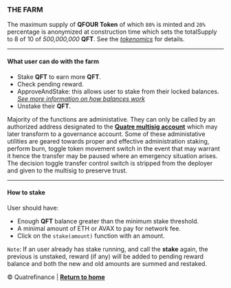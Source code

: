 ### THE FARM

The maximum supply of **QFOUR Token** of which `80%` is minted and `20%` percentage is anonymized at construction time which sets the totalSupply to 8 of 10 of _500,000,000_ **QFT**. See the _[tokenomics]()_ for details.

------------------------------

#### What user can do with the farm

- Stake **QFT** to earn more **QFT**.
- Check pending reward.
- ApproveAndStake: this allows user to stake from their locked balances. _[See more information on how balances work]()_
- Unstake their **QFT**.

Majority of the functions are administative. They can only be called by an authorized address designated to the **[Quatre multisig account]()** which may later transform to a governance account. Some of these administative utilities are geared towards proper and effective administration staking, perform burn, toggle token movement switch in the event that may warrant it hence the transfer may be paused where an emergency situation arises. The decision toggle transfer control switch is stripped from the deployer and given to the multisig to preserve trust. 

--------------------------

#### How to stake

User should have: 
- Enough **QFT** balance greater than the minimum stake threshold.
- A minimal amount of ETH or AVAX to pay for network fee.
- Click on the `stake(amount)` function with an amount.

`Note`: If an user already has stake running, and call the **stake** again, the previous is unstaked, reward (if any) will be added to pending reward balance and both the new and old amounts are summed and restaked.

:copyright: Quatrefinance | **[Return to home](https://github.com/Quatre-Finance/Q-paper#concept-overview)**